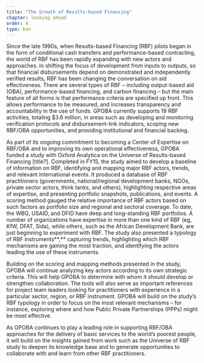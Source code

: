 ```yaml
---
title: "The Growth of Results-based Financing"
chapter: looking ahead
order: 4
type: box
---
```


<!-- Link to this from CoE or from where? -->

Since the late 1990s, when Results-based Financing (RBF) pilots began in the form of conditional cash transfers and performance-based contracting, the world of RBF has been rapidly expanding with new actors and approaches. In shifting the focus of development from inputs to outputs, so that financial disbursements depend on demonstrated and independently verified results, RBF has been changing the conversation on aid effectiveness. There are several types of RBF – including output-based aid (OBA), performance-based financing, and carbon financing – but the main feature of all forms is that performance criteria are specified up front. This allows performance to be measured, and increases transparency and accountability in the use of funds. GPOBA currently supports 19 RBF activities, totaling $3.6 million, in areas such as developing and monitoring verification protocols and disbursement-link indicators, scoping new RBF/OBA opportunities, and providing institutional and financial backing. 

As part of its ongoing commitment to becoming a Center of Expertise on RBF/OBA and to improving its own operational effectiveness, GPOBA funded a study with Oxford Analytica on the Universe of Results-based Financing [title?]. Completed in FY15, the study aimed to develop a baseline of information on RBF, identifying and mapping major RBF actors, trends, and relevant international events. It produced a database of RBF practitioners (governments, national/regional development banks, NGOs, private sector actors, think tanks, and others), highlighting respective areas of expertise, and presenting portfolio snapshots, publications, and events. A scoring method gauged the relative importance of RBF actors based on such factors as portfolio size and regional and sectoral coverage. To date, the WBG, USAID, and DFID have deep and long-standing RBF portfolios. A number of organizations have expertise in more than one kind of RBF (eg, KfW, DFAT, Sida), while others, such as the African Development Bank, are just beginning to experiment with RBF. The study also presented a typology of RBF instruments**,** capturing trends, highlighting which RBF mechanisms are gaining the most traction, and identifying the actors leading the use of these instruments. 

Building on the scoring and mapping methods presented in the study, GPOBA will continue analyzing key actors according to its own strategic criteria. This will help GPOBA to determine with whom it should develop or strengthen collaboration. The tools will also serve as important references for project team leaders looking for practitioners with experience in a particular sector, region, or RBF instrument. GPOBA will build on the study’s RBF typology in order to focus on the most relevant mechanisms – for instance, exploring where and how Public Private Partnerships (PPPs) might be most effective. 

As GPOBA continues to play a leading role in supporting RBF/OBA approaches for the delivery of basic services to the world’s poorest people, it will build on the insights gained from work such as the Universe of RBF study to deepen its knowledge base and to generate opportunities to collaborate with and learn from other RBF practitioners.
